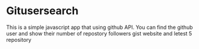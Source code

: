 # Gitusersearch
This is a simple javascript app that using github API. 
You can find the github user and show their number of repostory followers gist website and letest 5 repository

